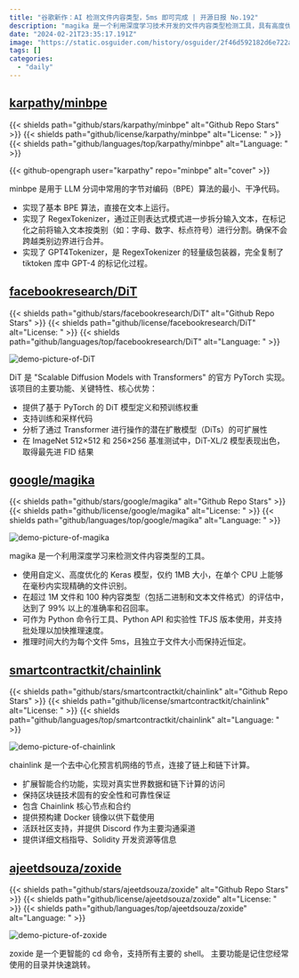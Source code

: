 ```yaml
---
title: "谷歌新作：AI 检测文件内容类型，5ms 即可完成 | 开源日报 No.192"
description: "magika 是一个利用深度学习技术开发的文件内容类型检测工具，具有高度优化的 Keras 模型，仅 1MB 大小，能在毫秒内准确识别文件。在超过 1M 文件和 100 种内容类型的评估中，准确率和召回率均超过 99%。支持 Python 命令行工具和 API，推理速度快，每个文件仅需 5ms，且与文件大小无关。快速、准确、高效，是文件内容识别的理想选择。"
date: "2024-02-21T23:35:17.191Z"
image: "https://static.osguider.com/history/osguider/2f46d592182d6e722abb65c94238bc96.png"
tags: []
categories:
  - "daily"
---
```


## [karpathy/minbpe](https://github.com/karpathy/minbpe)

{{< shields path="github/stars/karpathy/minbpe" alt="Github Repo Stars" >}} {{< shields path="github/license/karpathy/minbpe" alt="License: " >}} {{< shields path="github/languages/top/karpathy/minbpe" alt="Language: " >}}

{{< github-opengraph user="karpathy" repo="minbpe" alt="cover" >}}

minbpe 是用于 LLM 分词中常用的字节对编码（BPE）算法的最小、干净代码。

- 实现了基本 BPE 算法，直接在文本上运行。
- 实现了 RegexTokenizer，通过正则表达式模式进一步拆分输入文本，在标记化之前将输入文本按类别（如：字母、数字、标点符号）进行分割。确保不会跨越类别边界进行合并。
- 实现了 GPT4Tokenizer，是 RegexTokenizer 的轻量级包装器，完全复制了 tiktoken 库中 GPT-4 的标记化过程。
  
## [facebookresearch/DiT](https://github.com/facebookresearch/DiT)

{{< shields path="github/stars/facebookresearch/DiT" alt="Github Repo Stars" >}} {{< shields path="github/license/facebookresearch/DiT" alt="License: " >}} {{< shields path="github/languages/top/facebookresearch/DiT" alt="Language: " >}}

![demo-picture-of-DiT](https://static.osguider.com/subject/github/facebookresearch/DiT/52bc4d7a54ea9ea8e120f47c1f4553a8.png)

DiT 是 "Scalable Diffusion Models with Transformers" 的官方 PyTorch 实现。
该项目的主要功能、关键特性、核心优势：

- 提供了基于 PyTorch 的 DiT 模型定义和预训练权重
- 支持训练和采样代码
- 分析了通过 Transformer 进行操作的潜在扩散模型（DiTs）的可扩展性
- 在 ImageNet 512×512 和 256×256 基准测试中，DiT-XL/2 模型表现出色，取得最先进 FID 结果
  
## [google/magika](https://github.com/google/magika)

{{< shields path="github/stars/google/magika" alt="Github Repo Stars" >}} {{< shields path="github/license/google/magika" alt="License: " >}} {{< shields path="github/languages/top/google/magika" alt="Language: " >}}

![demo-picture-of-magika](https://static.osguider.com/subject/github/google/magika/9153a2e0035836b8b9f80c251bac5f18.png)

magika 是一个利用深度学习来检测文件内容类型的工具。

- 使用自定义、高度优化的 Keras 模型，仅约 1MB 大小，在单个 CPU 上能够在毫秒内实现精确的文件识别。
- 在超过 1M 文件和 100 种内容类型（包括二进制和文本文件格式）的评估中，达到了 99% 以上的准确率和召回率。
- 可作为 Python 命令行工具、Python API 和实验性 TFJS 版本使用，并支持批处理以加快推理速度。
- 推理时间大约为每个文件 5ms，且独立于文件大小而保持近恒定。
  
## [smartcontractkit/chainlink](https://github.com/smartcontractkit/chainlink)

{{< shields path="github/stars/smartcontractkit/chainlink" alt="Github Repo Stars" >}} {{< shields path="github/license/smartcontractkit/chainlink" alt="License: " >}} {{< shields path="github/languages/top/smartcontractkit/chainlink" alt="Language: " >}}

![demo-picture-of-chainlink](https://static.osguider.com/history/2024/e134a9892f36bd3b5774d1352207f1b7.png)

chainlink 是一个去中心化预言机网络的节点，连接了链上和链下计算。

- 扩展智能合约功能，实现对真实世界数据和链下计算的访问
- 保持区块链技术固有的安全性和可靠性保证
- 包含 Chainlink 核心节点和合约
- 提供预构建 Docker 镜像以供下载使用
- 活跃社区支持，并提供 Discord 作为主要沟通渠道
- 提供详细文档指导、Solidity 开发资源等信息
  
## [ajeetdsouza/zoxide](https://github.com/ajeetdsouza/zoxide)

{{< shields path="github/stars/ajeetdsouza/zoxide" alt="Github Repo Stars" >}} {{< shields path="github/license/ajeetdsouza/zoxide" alt="License: " >}} {{< shields path="github/languages/top/ajeetdsouza/zoxide" alt="Language: " >}}

![demo-picture-of-zoxide](https://static.osguider.com/subject/github/ajeetdsouza/zoxide/3bafd558776b6c32de304affd7f41ce6.webp)

zoxide 是一个更智能的 cd 命令，支持所有主要的 shell。
主要功能是记住您经常使用的目录并快速跳转。
  

